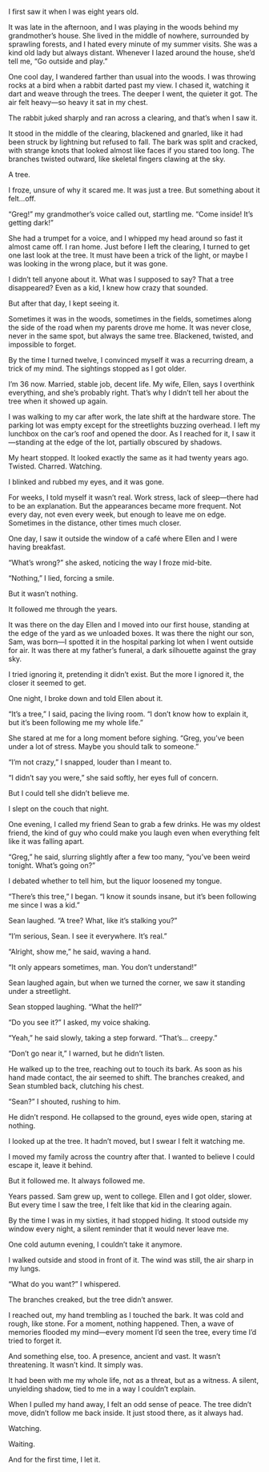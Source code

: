 
I first saw it when I was eight years old.

It was late in the afternoon, and I was playing in the woods behind my grandmother’s house. She lived in the middle of nowhere, surrounded by sprawling forests, and I hated every minute of my summer visits. She was a kind old lady but always distant. Whenever I lazed around the house, she’d tell me, “Go outside and play.”

One cool day, I wandered farther than usual into the woods. I was throwing rocks at a bird when a rabbit darted past my view. I chased it, watching it dart and weave through the trees. The deeper I went, the quieter it got. The air felt heavy—so heavy it sat in my chest.

The rabbit juked sharply and ran across a clearing, and that’s when I saw it.

It stood in the middle of the clearing, blackened and gnarled, like it had been struck by lightning but refused to fall. The bark was split and cracked, with strange knots that looked almost like faces if you stared too long. The branches twisted outward, like skeletal fingers clawing at the sky.

A tree.

I froze, unsure of why it scared me. It was just a tree. But something about it felt…off.

“Greg!” my grandmother’s voice called out, startling me. “Come inside! It’s getting dark!”

She had a trumpet for a voice, and I whipped my head around so fast it almost came off. I ran home. Just before I left the clearing, I turned to get one last look at the tree. It must have been a trick of the light, or maybe I was looking in the wrong place, but it was gone.

I didn’t tell anyone about it. What was I supposed to say? That a tree disappeared? Even as a kid, I knew how crazy that sounded.

But after that day, I kept seeing it.

Sometimes it was in the woods, sometimes in the fields, sometimes along the side of the road when my parents drove me home. It was never close, never in the same spot, but always the same tree. Blackened, twisted, and impossible to forget.

By the time I turned twelve, I convinced myself it was a recurring dream, a trick of my mind. The sightings stopped as I got older.

I’m 36 now. Married, stable job, decent life. My wife, Ellen, says I overthink everything, and she’s probably right. That’s why I didn’t tell her about the tree when it showed up again.

I was walking to my car after work, the late shift at the hardware store. The parking lot was empty except for the streetlights buzzing overhead. I left my lunchbox on the car’s roof and opened the door. As I reached for it, I saw it—standing at the edge of the lot, partially obscured by shadows.

My heart stopped. It looked exactly the same as it had twenty years ago. Twisted. Charred. Watching.

I blinked and rubbed my eyes, and it was gone.

For weeks, I told myself it wasn’t real. Work stress, lack of sleep—there had to be an explanation. But the appearances became more frequent. Not every day, not even every week, but enough to leave me on edge. Sometimes in the distance, other times much closer.

One day, I saw it outside the window of a café where Ellen and I were having breakfast.

“What’s wrong?” she asked, noticing the way I froze mid-bite.

“Nothing,” I lied, forcing a smile.

But it wasn’t nothing.

It followed me through the years.

It was there on the day Ellen and I moved into our first house, standing at the edge of the yard as we unloaded boxes. It was there the night our son, Sam, was born—I spotted it in the hospital parking lot when I went outside for air. It was there at my father’s funeral, a dark silhouette against the gray sky.

I tried ignoring it, pretending it didn’t exist. But the more I ignored it, the closer it seemed to get.

One night, I broke down and told Ellen about it.

“It’s a tree,” I said, pacing the living room. “I don’t know how to explain it, but it’s been following me my whole life.”

She stared at me for a long moment before sighing. “Greg, you’ve been under a lot of stress. Maybe you should talk to someone.”

“I’m not crazy,” I snapped, louder than I meant to.

“I didn’t say you were,” she said softly, her eyes full of concern.

But I could tell she didn’t believe me.

I slept on the couch that night.

One evening, I called my friend Sean to grab a few drinks. He was my oldest friend, the kind of guy who could make you laugh even when everything felt like it was falling apart.

“Greg,” he said, slurring slightly after a few too many, “you’ve been weird tonight. What’s going on?”

I debated whether to tell him, but the liquor loosened my tongue.

“There’s this tree,” I began. “I know it sounds insane, but it’s been following me since I was a kid.”

Sean laughed. “A tree? What, like it’s stalking you?”

“I’m serious, Sean. I see it everywhere. It’s real.”

“Alright, show me,” he said, waving a hand.

“It only appears sometimes, man. You don’t understand!”

Sean laughed again, but when we turned the corner, we saw it standing under a streetlight.

Sean stopped laughing. “What the hell?”

“Do you see it?” I asked, my voice shaking.

“Yeah,” he said slowly, taking a step forward. “That’s… creepy.”

“Don’t go near it,” I warned, but he didn’t listen.

He walked up to the tree, reaching out to touch its bark. As soon as his hand made contact, the air seemed to shift. The branches creaked, and Sean stumbled back, clutching his chest.

“Sean?” I shouted, rushing to him.

He didn’t respond. He collapsed to the ground, eyes wide open, staring at nothing.

I looked up at the tree. It hadn’t moved, but I swear I felt it watching me.

I moved my family across the country after that. I wanted to believe I could escape it, leave it behind.

But it followed me. It always followed me.

Years passed. Sam grew up, went to college. Ellen and I got older, slower. But every time I saw the tree, I felt like that kid in the clearing again.

By the time I was in my sixties, it had stopped hiding. It stood outside my window every night, a silent reminder that it would never leave me.

One cold autumn evening, I couldn’t take it anymore.

I walked outside and stood in front of it. The wind was still, the air sharp in my lungs.

“What do you want?” I whispered.

The branches creaked, but the tree didn’t answer.

I reached out, my hand trembling as I touched the bark. It was cold and rough, like stone. For a moment, nothing happened. Then, a wave of memories flooded my mind—every moment I’d seen the tree, every time I’d tried to forget it.

And something else, too. A presence, ancient and vast. It wasn’t threatening. It wasn’t kind. It simply was.

It had been with me my whole life, not as a threat, but as a witness. A silent, unyielding shadow, tied to me in a way I couldn’t explain.

When I pulled my hand away, I felt an odd sense of peace. The tree didn’t move, didn’t follow me back inside. It just stood there, as it always had.

Watching.

Waiting.

And for the first time, I let it.